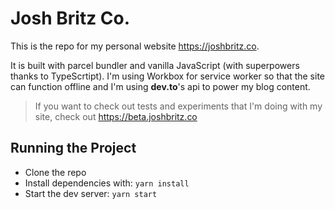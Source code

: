# Josh Britz Co.

This is the repo for my personal website https://joshbritz.co.

It is built with parcel bundler and vanilla JavaScript (with superpowers thanks to TypeScrtipt). I'm using Workbox for service worker so that the site can function offline and I'm using **dev.to**'s api to power my blog content.

> If you want to check out tests and experiments that I'm doing with my site, check out https://beta.joshbritz.co

## Running the Project

- Clone the repo
- Install dependencies with: `yarn install`
- Start the dev server: `yarn start`

